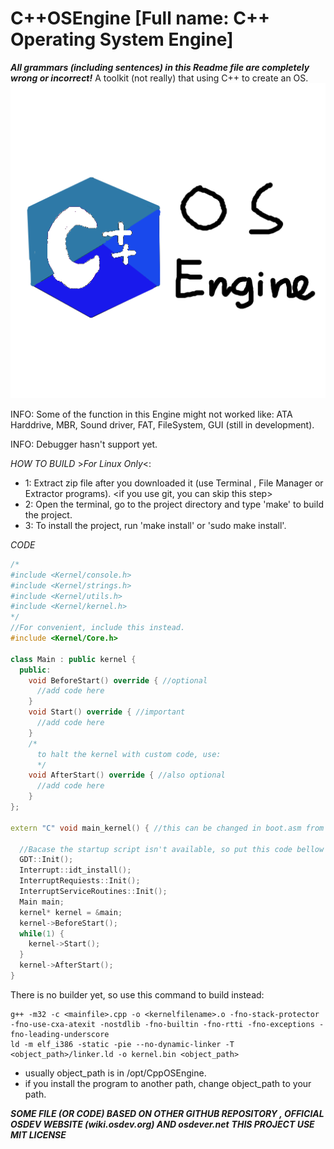 # C++OSEngine [Full name: C++ Operating System Engine]
***All grammars (including sentences) in this Readme file are completely wrong or incorrect!***
A toolkit (not really) that using C++ to create an OS.
![Alt cpposengine](misc/cpposengine.png)

INFO: Some of the function in this Engine might not worked like:
  ATA Harddrive, MBR, Sound driver, FAT, FileSystem, GUI (still in development).

INFO: Debugger hasn't support yet.

*HOW TO BUILD* >*For Linux Only*<:
* 1: Extract zip file after you downloaded it (use Terminal , File Manager or Extractor programs). <if you use git, you can skip this step>
* 2: Open the terminal, go to the project directory and type 'make' to build the project.
* 3: To install the project, run 'make install' or 'sudo make install'.

*CODE*
```cpp
/*
#include <Kernel/console.h>
#include <Kernel/strings.h>
#include <Kernel/utils.h>
#include <Kernel/kernel.h>
*/
//For convenient, include this instead.
#include <Kernel/Core.h>

class Main : public kernel {
  public:
    void BeforeStart() override { //optional
      //add code here
    }
    void Start() override { //important
      //add code here
    }
    /*
      to halt the kernel with custom code, use:
      */
    void AfterStart() override { //also optional
      //add code here
    }
};

extern "C" void main_kernel() { //this can be changed in boot.asm from source code

  //Bacase the startup script isn't available, so put this code bellow
  GDT::Init();
  Interrupt::idt_install();
  InterruptRequiests::Init();
  InterruptServiceRoutines::Init();  
  Main main;
  kernel* kernel = &main;
  kernel->BeforeStart();
  while(1) {
    kernel->Start();
  }
  kernel->AfterStart();
}

```

There is no builder yet, so use this command to build instead:
```
g++ -m32 -c <mainfile>.cpp -o <kernelfilename>.o -fno-stack-protector -fno-use-cxa-atexit -nostdlib -fno-builtin -fno-rtti -fno-exceptions -fno-leading-underscore
ld -m elf_i386 -static -pie --no-dynamic-linker -T <object_path>/linker.ld -o kernel.bin <object_path>
```
* usually object_path is in /opt/CppOSEngine.
* if you install the program to another path, change object_path to your path.

***SOME FILE (OR CODE) BASED ON OTHER GITHUB REPOSITORY , OFFICIAL OSDEV WEBSITE (wiki.osdev.org) AND osdever.net***
***THIS PROJECT USE MIT LICENSE***
